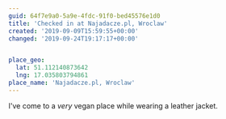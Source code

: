 ```yaml
---
guid: 64f7e9a0-5a9e-4fdc-91f0-bed45576e1d0
title: 'Checked in at Najadacze.pl, Wroclaw'
created: '2019-09-09T15:59:55+00:00'
changed: '2019-09-24T19:17:17+00:00'


place_geo:
  lat: 51.112140873642
  lng: 17.035803794861
place_name: 'Najadacze.pl, Wroclaw'
---
```


I've come to a _very_ vegan place while wearing a leather jacket. 
